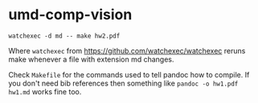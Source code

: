 # umd-comp-vision

```
watchexec -d md -- make hw2.pdf
```
Where `watchexec` from https://github.com/watchexec/watchexec reruns make whenever a file with extension md changes.

Check `Makefile` for the commands used to tell pandoc how to compile. If you don't need bib references then something like `pandoc -o hw1.pdf hw1.md` works fine too.
